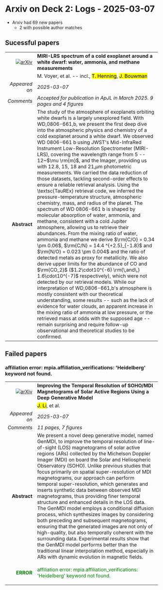 # Arxiv on Deck 2: Logs - 2025-03-07

* Arxiv had 69 new papers
    * 2 with possible author matches

## Sucessful papers


|||
|---:|:---|
| [![arXiv](https://img.shields.io/badge/arXiv-2503.04531-b31b1b.svg)](https://arxiv.org/abs/2503.04531) | **MIRI-LRS spectrum of a cold exoplanet around a white dwarf: water, ammonia, and methane measurements**  |
|| M. Voyer, et al. -- incl., <mark>T. Henning</mark>, <mark>J. Bouwman</mark> |
|*Appeared on*| *2025-03-07*|
|*Comments*| *Accepted for publication in ApJL in March 2025. 9 pages and 4 figures*|
|**Abstract**|            The study of the atmosphere of exoplanets orbiting white dwarfs is a largely unexplored field. With WD\,0806-661\,b, we present the first deep dive into the atmospheric physics and chemistry of a cold exoplanet around a white dwarf. We observed WD 0806-661 b using JWST's Mid-InfraRed Instrument Low-Resolution Spectrometer (MIRI-LRS), covering the wavelength range from 5 -- 12~$\mu \rm{m}$, and the Imager, providing us with 12.8, 15, 18 and 21\,$\mu$m photometric measurements. We carried the data reduction of those datasets, tackling second-order effects to ensure a reliable retrieval analysis. Using the \textsc{TauREx} retrieval code, we inferred the pressure-temperature structure, atmospheric chemistry, mass, and radius of the planet. The spectrum of WD 0806-661 b is shaped by molecular absorption of water, ammonia, and methane, consistent with a cold Jupiter atmosphere, allowing us to retrieve their abundances. From the mixing ratio of water, ammonia and methane we derive $\rm{C/O} = 0.34 \pm 0.06$, $\rm{C/N} = 14.4 ^{+2.5}_{-1.8}$ and $\rm{N/O} = 0.023 \pm 0.004$ and the ratio of detected metals as proxy for metallicity. We also derive upper limits for the abundance of CO and $\rm{CO_2}$ ($1.2\cdot10^{-6} \rm{\,and\,} 1.6\cdot10^{-7}$ respectively), which were not detected by our retrieval models. While our interpretation of WD\,0806-661\,b's atmosphere is mostly consistent with our theoretical understanding, some results -- such as the lack of evidence for water clouds, an apparent increase in the mixing ratio of ammonia at low pressure, or the retrieved mass at odds with the supposed age -- remain surprising and require follow-up observational and theoretical studies to be confirmed.         |

## Failed papers

### affiliation error: mpia.affiliation_verifications: 'Heidelberg' keyword not found. 


|||
|---:|:---|
| [![arXiv](https://img.shields.io/badge/arXiv-2503.03959-b31b1b.svg)](https://arxiv.org/abs/2503.03959) | **Improving the Temporal Resolution of SOHO/MDI Magnetograms of Solar Active Regions Using a Deep Generative Model**  |
|| <mark>J. Li</mark>, et al. |
|*Appeared on*| *2025-03-07*|
|*Comments*| *11 pages, 7 figures*|
|**Abstract**|            We present a novel deep generative model, named GenMDI, to improve the temporal resolution of line-of-sight (LOS) magnetograms of solar active regions (ARs) collected by the Michelson Doppler Imager (MDI) on board the Solar and Heliospheric Observatory (SOHO). Unlike previous studies that focus primarily on spatial super-resolution of MDI magnetograms, our approach can perform temporal super-resolution, which generates and inserts synthetic data between observed MDI magnetograms, thus providing finer temporal structure and enhanced details in the LOS data. The GenMDI model employs a conditional diffusion process, which synthesizes images by considering both preceding and subsequent magnetograms, ensuring that the generated images are not only of high-quality, but also temporally coherent with the surrounding data. Experimental results show that the GenMDI model performs better than the traditional linear interpolation method, especially in ARs with dynamic evolution in magnetic fields.         |
|<p style="color:green"> **ERROR** </p>| <p style="color:green">affiliation error: mpia.affiliation_verifications: 'Heidelberg' keyword not found.</p> |


